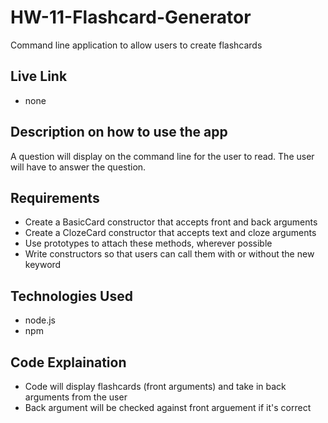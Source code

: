 # HW-11-Flashcard-Generator
Command line application to allow users to create flashcards

## Live Link
- none

## Description on how to use the app
A question will display on the command line for the user to read.
The user will have to answer the question.

## Requirements
- Create a BasicCard constructor that accepts front and back arguments
- Create a ClozeCard constructor that accepts text and cloze arguments
- Use prototypes to attach these methods, wherever possible
- Write constructors so that users can call them with or without the new keyword

## Technologies Used
- node.js
- npm

## Code Explaination
- Code will display flashcards (front arguments) and take in back arguments from the user
- Back argument will be checked against front arguement if it's correct
